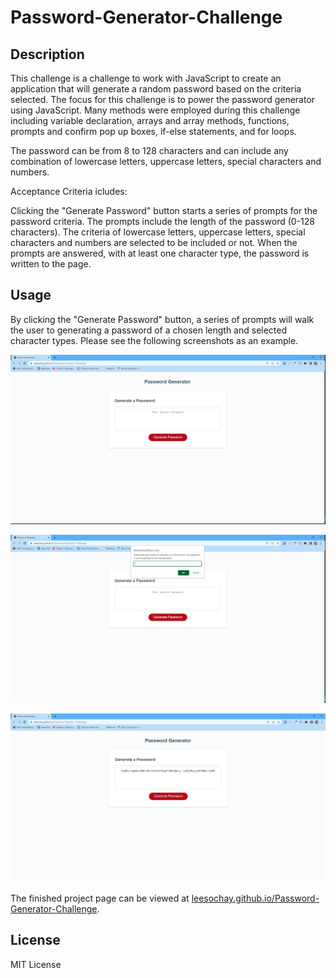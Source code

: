 # Password-Generator-Challenge

## Description

This challenge is a challenge to work with JavaScript to create an application that will generate a random password based on the criteria selected. The focus for this challenge is to power the password generator using JavaScript. Many methods were employed during this challenge including variable declaration, arrays and array methods, functions, prompts and confirm pop up boxes, if-else statements, and for loops.

The password can be from 8 to 128 characters and can include any combination of lowercase letters, uppercase letters, special characters and numbers.

Acceptance Criteria icludes:

Clicking the "Generate Password" button starts a series of prompts for the password criteria.
The prompts include the length of the password (0-128 characters).
The criteria of lowercase letters, uppercase letters, special characters and numbers are selected to be included or not.
When the prompts are answered, with at least one character type, the password is written to the page.

## Usage

By clicking the "Generate Password" button, a series of prompts will walk the user to generating a password of a chosen length and selected character types. Please see the following screenshots as an example.

![Lee Sochay Password Generator Homepage screenshot](assets/Challenge3Home.jpg)

![Lee Sochay Password Generator Prompt screenshot](assets/Challenge3Prompt.jpg)

![Lee Sochay Password Generator Password screenshot](assets/Challenge3Password.jpg)

The finished project page can be viewed at [leesochay.github.io/Password-Generator-Challenge](https://leesochay.github.io/Password-Generator-Challenge/).

## License

MIT License
